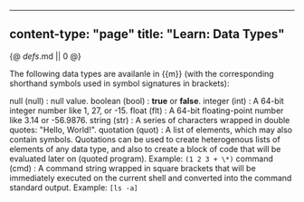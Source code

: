 -----
content-type: "page"
title: "Learn: Data Types"
-----
{@ _defs_.md || 0 @}


The following data types are availanle in {{m}} (with the corresponding shorthand symbols used in symbol signatures in brackets):

null (null)
: null value.
boolean (bool)
: **true** or **false**.
integer (int)
: A 64-bit integer number like 1, 27, or -15.
float (flt)
: A 64-bit floating-point number like 3.14 or -56.9876.
string (str)
: A series of characters wrapped in double quotes: "Hello, World!".
quotation (quot)
: A list of elements, which may also contain symbols. Quotations can be used to create heterogenous lists of elements of any data type, and also to create a block of code that will be evaluated later on (quoted program). Example: `(1 2 3 + \*)`
command (cmd)
: A command string wrapped in square brackets that will be immediately executed on the current shell and converted into the command standard output. Example: `[ls -a]`
